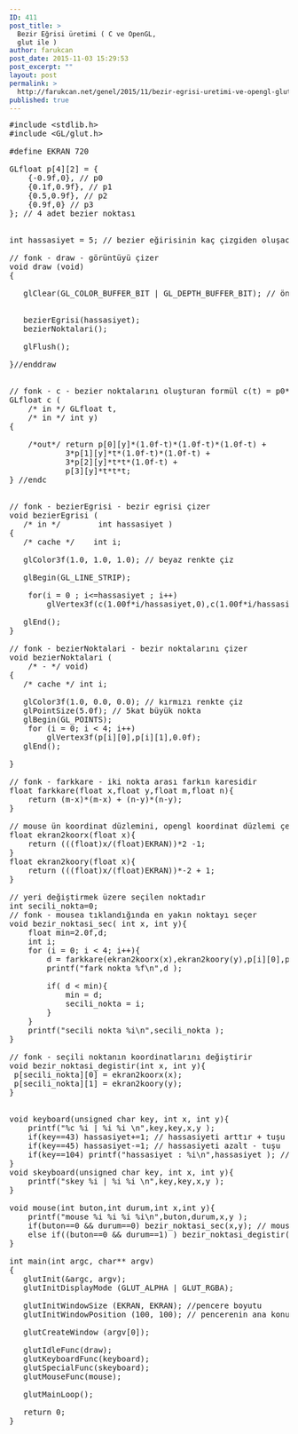 ```yaml
---
ID: 411
post_title: >
  Bezir Eğrisi üretimi ( C ve OpenGL,
  glut ile )
author: farukcan
post_date: 2015-11-03 15:29:53
post_excerpt: ""
layout: post
permalink: >
  http://farukcan.net/genel/2015/11/bezir-egrisi-uretimi-ve-opengl-glut-ile/
published: true
---
```

<pre>#include &lt;stdlib.h&gt;
#include &lt;GL/glut.h&gt;

#define EKRAN 720

GLfloat p[4][2] = {
    {-0.9f,0}, // p0
    {0.1f,0.9f}, // p1
    {0.5,0.9f}, // p2
    {0.9f,0} // p3
}; // 4 adet bezier noktası


int hassasiyet = 5; // bezier eğirisinin kaç çizgiden oluşacağını belirler 

// fonk - draw - görüntüyü çizer
void draw (void)
{

   glClear(GL_COLOR_BUFFER_BIT | GL_DEPTH_BUFFER_BIT); // önceki görüntüyü temizle
   

   bezierEgrisi(hassasiyet);
   bezierNoktalari();

   glFlush();

}//enddraw


// fonk - c - bezier noktalarını oluşturan formül c(t) = p0*(1-t)^3 + 3p1*t*(1-t)^2 + 3p2t^2(1-t) + p3t^3
GLfloat c (
    /* in */ GLfloat t,
    /* in */ int y)
{

    /*out*/ return p[0][y]*(1.0f-t)*(1.0f-t)*(1.0f-t) + 
            3*p[1][y]*t*(1.0f-t)*(1.0f-t) + 
            3*p[2][y]*t*t*(1.0f-t) + 
            p[3][y]*t*t*t;
} //endc


// fonk - bezierEgrisi - bezir egrisi çizer
void bezierEgrisi (
   /* in */        int hassasiyet )
{
   /* cache */    int i;

   glColor3f(1.0, 1.0, 1.0); // beyaz renkte çiz

   glBegin(GL_LINE_STRIP);

    for(i = 0 ; i&lt;=hassasiyet ; i++)
        glVertex3f(c(1.00f*i/hassasiyet,0),c(1.00f*i/hassasiyet,1),0.0f);

   glEnd();
}

// fonk - bezierNoktalari - bezir noktalarını çizer
void bezierNoktalari (
    /* - */ void)
{
   /* cache */ int i;
    
   glColor3f(1.0, 0.0, 0.0); // kırmızı renkte çiz
   glPointSize(5.0f); // 5kat büyük nokta
   glBegin(GL_POINTS);
    for (i = 0; i &lt; 4; i++)
        glVertex3f(p[i][0],p[i][1],0.0f);
   glEnd();

}

// fonk - farkkare - iki nokta arası farkın karesidir
float farkkare(float x,float y,float m,float n){
    return (m-x)*(m-x) + (n-y)*(n-y); 
} 

// mouse ün koordinat düzlemini, opengl koordinat düzlemi çevirirler.
float ekran2koorx(float x){
    return (((float)x/(float)EKRAN))*2 -1;
}
float ekran2koory(float x){
    return (((float)x/(float)EKRAN))*-2 + 1;
}

// yeri değiştirmek üzere seçilen noktadır
int secili_nokta=0;
// fonk - mousea tıklandığında en yakın noktayı seçer
void bezir_noktasi_sec( int x, int y){
    float min=2.0f,d;
    int i;
    for (i = 0; i &lt; 4; i++){
        d = farkkare(ekran2koorx(x),ekran2koory(y),p[i][0],p[i][y]);
        printf("fark nokta %f\n",d );

        if( d &lt; min){
            min = d;
            secili_nokta = i;            
        }
    }
    printf("secili nokta %i\n",secili_nokta );
}

// fonk - seçili noktanın koordinatlarını değiştirir
void bezir_noktasi_degistir(int x, int y){
 p[secili_nokta][0] = ekran2koorx(x);
 p[secili_nokta][1] = ekran2koory(y);
}


void keyboard(unsigned char key, int x, int y){
    printf("%c %i | %i %i \n",key,key,x,y );
    if(key==43) hassasiyet+=1; // hassasiyeti arttır + tuşu
    if(key==45) hassasiyet-=1; // hassasiyeti azalt - tuşu
    if(key==104) printf("hassasiyet : %i\n",hassasiyet ); // h tuşu
}
void skeyboard(unsigned char key, int x, int y){
    printf("skey %i | %i %i \n",key,key,x,y );
}

void mouse(int buton,int durum,int x,int y){
    printf("mouse %i %i %i %i\n",buton,durum,x,y );
    if(buton==0 &amp;&amp; durum==0) bezir_noktasi_sec(x,y); // mouse tıklmasında en yakın nokta sec
    else if((buton==0 &amp;&amp; durum==1) ) bezir_noktasi_degistir(x,y); // en yakın noktayı değiştir
}

int main(int argc, char** argv)
{
   glutInit(&amp;argc, argv);
   glutInitDisplayMode (GLUT_ALPHA | GLUT_RGBA);

   glutInitWindowSize (EKRAN, EKRAN); //pencere boyutu
   glutInitWindowPosition (100, 100); // pencerenin ana konumu

   glutCreateWindow (argv[0]);

   glutIdleFunc(draw);
   glutKeyboardFunc(keyboard);
   glutSpecialFunc(skeyboard);
   glutMouseFunc(mouse);

   glutMainLoop();
  
   return 0;
}

</pre>